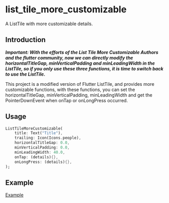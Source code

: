 # list_tile_more_customizable

A ListTile with more customizable details.

## Introduction

___Important: 
With the efforts of the List Tile More Customizable Authors and the flutter community, 
now we can directly modify the horizontalTitleGap, 
minVerticalPadding and minLeadingWidth in the ListTile, 
so if you only use these three functions, 
it is time to switch back to use the ListTile.___

This project is a modified version of Flutter ListTile, 
and provides more customizable functions, 
with these functions, 
you can set the horizontalTitleGap, minVerticalPadding, minLeadingWidth
and get the PointerDownEvent when onTap or onLongPress occurred.

## Usage

```dart
ListTileMoreCustomizable(
    title: Text("Title"),
    trailing: Icon(Icons.people),
    horizontalTitleGap: 0.0,
    minVerticalPadding: 0.0,
    minLeadingWidth: 40.0,
    onTap: (details){},
    onLongPress: (details){},
);
```

## Example 
[Example](https://pub.dev/packages/list_tile_more_customizable#-example-tab-)
